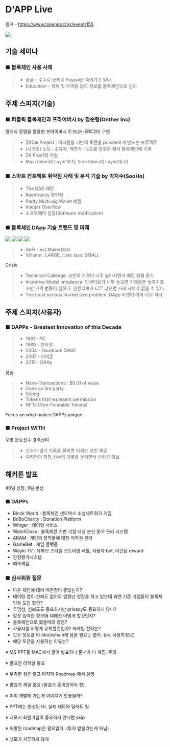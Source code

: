 # D'APP Live

링크 - https://www.tokenpost.kr/event/155

![](../../images/20190810_1.jpg)


## 기술 세미나

### ■ 블록체인 사용 사례
> - 송금 - 수수료 문제로 Paypal은 죽어가고 있다.
> - Education - 학위 및 자격증 등의 정보를 블록체인으로 관리

## 주제 스피치(기술)

### ■ 퍼블릭 블록체인과 프라이버시 by 정순형(Onther Inc)

영지식 증명을 활용한 프라이버시 토크(zk-ERC20) 구현
> - ZKDai Project : 이더림움 기반의 토큰을 private하게 만드는 프로젝트
> - (시크릿) 노트 : 소유자, 액면가
>  -노트를 암호화 해서 블록체인에 기록
> - ZK Proof의 마법
> - Main token이 Layer1(L1), Side token이 Layer2(L2)

### ■ 스마트 컨트랙트 취약점 사례 및 분석 기술 by 박지수(SooHo)

> - The DAO 해킹
> - Reentrancy 취약점
> - Parity Multi-sig Wallet 해킹 
> - Integer Overflow
> - 소프트웨어 검증(Software Verification)

### ■ 블록체인 DApp 기술 트랜드 및 미래

![](../../images/20190810_2.jpg)
![](../../images/20190810_3.jpg)
![](../../images/20190810_4.jpg)
![](../../images/20190810_5.jpg)


> - DeFi - ex) MakerDAO
> - Volumn : LARGE, User size: SMALL

Crisis

> - Technical Callenge: 코인의 가격이 너무 높아지면서 해킹 위협 증가
> - Incentive Model Imbalance: 인센티브가 너무 높으면 거래량은 높아지겠지만 가격 변동이 심하다. 인센티브가 너무 낮으면 거래 자체가 없을 수 있다.
> - The most serious market size problem: DApp 마켓이 아직 너무 작다.

## 주제 스피치(사용자)

### ■ DAPPs - Greatest Innovation of this Decade

> - 1981 - PC
> - 1989 - 인터넷
> - 2004 - Facebook (SNS)
> - 2007 - 아이폰
> - 2015 - DAAp

장점

> - Nano-Transactions : $0.01 of value
> - Code as 3rd party
> - Voting
> - Tokens that represent permission
> - NFTs (Non-Fundable Tokens)

Focus on what makes DAPPs unique

### ■ Project WITH

무명 운동선수 경력관리

> - 선수가 경기 기록을 올리면 리워드 코인 제공
> - 여려명이 특정 선수의 기록을 올리면서 신뢰성 확보

## 해커톤 발표

40팀 신청, 9팀 본선

### ■ DAPPs

- Block World : 블록체인 샌드박스 소셜네트워크 게임
- BoBoCharity : Donation Platform
- Winger : 데이팅 서비스
- WatchDocs : 블록체인 기반 기업 대상 분산 문서 관리 시스템
- ARAM : 개인의 창작물에 대한 저작권 관리
- GameBet : 게임 플랫폼
- Wayki TV : 유투브 스타일 스트리밍 배틀, 사용자 bet, 이긴팀 reward
- 감정평가시스템
- 예측게임

### ■ 심사위원 질문

- 다른 체인에 대비 어떤점이 좋았는지?
- 데이팅 앱이 신뢰도 없이도 엄청난 성장을 하고 있는데 과연 기존 기업들이 블록체인을 도입 할까?
- 투명성, 신뢰도도 중요하지만 privacy도 중요하지 않나?
- 잘못 입력한 정보에 대해선 어떻게 할것인지?
- 블록체인으로 했을때의 장점?
- 사용자를 어떻게 유치할것인가? 마케팅 전략은?
- 모든 정보를 다 blockchain에 담을 필요는 없다. (ex. 사용자정보)
- 해당 토큰을 사용하는 이유는?

※ MS PPT를 MAC에서 열어 발표하니 문서가 다 깨짐. 주의

※ 발표전 리허설 중요

※ 부족한 점은 발표 마지막 Roadmap 에서 설명

※ 발표가 제일 중요 (발표가 흥미있어야 함)

※ 미리 개발해 가는게 이미지에 안좋을까?

※ PPT에는 완성된 UI, 실제 데모와 달라도 됨

※ 데모시 회원가입이 중요하지 않다면 skip

※ 허황된 roadmap은 필요없다. (투자 받을려는게 아님)

※ 데모가 지루하지 않게